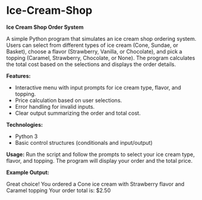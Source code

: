 # Ice-Cream-Shop
**Ice Cream Shop Order System**

A simple Python program that simulates an ice cream shop ordering system. Users can select from different types of ice cream (Cone, Sundae, or Basket), choose a flavor (Strawberry, Vanilla, or Chocolate), and pick a topping (Caramel, Strawberry, Chocolate, or None). The program calculates the total cost based on the selections and displays the order details.

**Features:**
- Interactive menu with input prompts for ice cream type, flavor, and topping.
- Price calculation based on user selections.
- Error handling for invalid inputs.
- Clear output summarizing the order and total cost.

**Technologies:**
- Python 3
- Basic control structures (conditionals and input/output)

**Usage:**
Run the script and follow the prompts to select your ice cream type, flavor, and topping. The program will display your order and the total price.

**Example Output:**

Great choice! You ordered a Cone ice cream with Strawberry flavor and Caramel topping
Your order total is: $2.50

